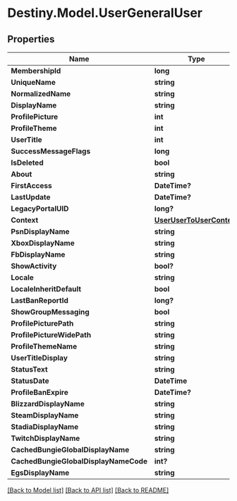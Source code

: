 # Destiny.Model.UserGeneralUser

## Properties

Name | Type | Description | Notes
------------ | ------------- | ------------- | -------------
**MembershipId** | **long** |  | [optional] 
**UniqueName** | **string** |  | [optional] 
**NormalizedName** | **string** |  | [optional] 
**DisplayName** | **string** |  | [optional] 
**ProfilePicture** | **int** |  | [optional] 
**ProfileTheme** | **int** |  | [optional] 
**UserTitle** | **int** |  | [optional] 
**SuccessMessageFlags** | **long** |  | [optional] 
**IsDeleted** | **bool** |  | [optional] 
**About** | **string** |  | [optional] 
**FirstAccess** | **DateTime?** |  | [optional] 
**LastUpdate** | **DateTime?** |  | [optional] 
**LegacyPortalUID** | **long?** |  | [optional] 
**Context** | [**UserUserToUserContext**](UserUserToUserContext.md) |  | [optional] 
**PsnDisplayName** | **string** |  | [optional] 
**XboxDisplayName** | **string** |  | [optional] 
**FbDisplayName** | **string** |  | [optional] 
**ShowActivity** | **bool?** |  | [optional] 
**Locale** | **string** |  | [optional] 
**LocaleInheritDefault** | **bool** |  | [optional] 
**LastBanReportId** | **long?** |  | [optional] 
**ShowGroupMessaging** | **bool** |  | [optional] 
**ProfilePicturePath** | **string** |  | [optional] 
**ProfilePictureWidePath** | **string** |  | [optional] 
**ProfileThemeName** | **string** |  | [optional] 
**UserTitleDisplay** | **string** |  | [optional] 
**StatusText** | **string** |  | [optional] 
**StatusDate** | **DateTime** |  | [optional] 
**ProfileBanExpire** | **DateTime?** |  | [optional] 
**BlizzardDisplayName** | **string** |  | [optional] 
**SteamDisplayName** | **string** |  | [optional] 
**StadiaDisplayName** | **string** |  | [optional] 
**TwitchDisplayName** | **string** |  | [optional] 
**CachedBungieGlobalDisplayName** | **string** |  | [optional] 
**CachedBungieGlobalDisplayNameCode** | **int?** |  | [optional] 
**EgsDisplayName** | **string** |  | [optional] 

[[Back to Model list]](../README.md#documentation-for-models) [[Back to API list]](../README.md#documentation-for-api-endpoints) [[Back to README]](../README.md)

